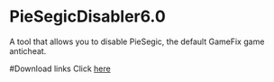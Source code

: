 # PieSegicDisabler6.0
A tool that allows you to disable PieSegic, the default GameFix game anticheat.


#Download links
Click [here](https://github.com/Jayyyson/PieSegicDisabler6.0/releases)
